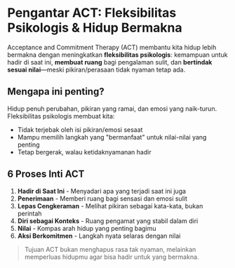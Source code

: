 # Pengantar ACT: Fleksibilitas Psikologis & Hidup Bermakna

Acceptance and Commitment Therapy (ACT) membantu kita hidup lebih bermakna dengan meningkatkan **fleksibilitas psikologis**: kemampuan untuk hadir di saat ini, **membuat ruang** bagi pengalaman sulit, dan **bertindak sesuai nilai**—meski pikiran/perasaan tidak nyaman tetap ada.

## Mengapa ini penting?

Hidup penuh perubahan, pikiran yang ramai, dan emosi yang naik-turun. Fleksibilitas psikologis membuat kita:

- Tidak terjebak oleh isi pikiran/emosi sesaat
- Mampu memilih langkah yang "bermanfaat" untuk nilai-nilai yang penting
- Tetap bergerak, walau ketidaknyamanan hadir

## 6 Proses Inti ACT

1. **Hadir di Saat Ini** - Menyadari apa yang terjadi saat ini juga
2. **Penerimaan** - Memberi ruang bagi sensasi dan emosi sulit
3. **Lepas Cengkeraman** - Melihat pikiran sebagai kata-kata, bukan perintah
4. **Diri sebagai Konteks** - Ruang pengamat yang stabil dalam diri
5. **Nilai** - Kompas arah hidup yang penting bagimu
6. **Aksi Berkomitmen** - Langkah nyata selaras dengan nilai

> Tujuan ACT bukan menghapus rasa tak nyaman, melainkan memperluas hidupmu agar bisa hadir untuk yang bermakna.
